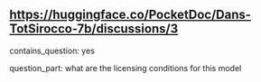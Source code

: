 ## https://huggingface.co/PocketDoc/Dans-TotSirocco-7b/discussions/3

contains_question: yes

question_part: what are the licensing conditions for this model